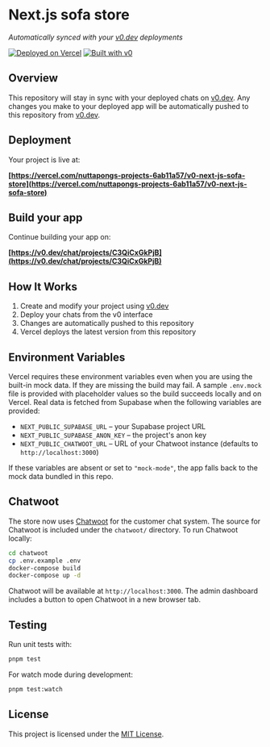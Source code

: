 # Next.js sofa store

*Automatically synced with your [v0.dev](https://v0.dev) deployments*

[![Deployed on Vercel](https://img.shields.io/badge/Deployed%20on-Vercel-black?style=for-the-badge&logo=vercel)](https://vercel.com/nuttapongs-projects-6ab11a57/v0-next-js-sofa-store)
[![Built with v0](https://img.shields.io/badge/Built%20with-v0.dev-black?style=for-the-badge)](https://v0.dev/chat/projects/C3QiCxGkPjB)

## Overview

This repository will stay in sync with your deployed chats on [v0.dev](https://v0.dev).
Any changes you make to your deployed app will be automatically pushed to this repository from [v0.dev](https://v0.dev).

## Deployment

Your project is live at:

**[https://vercel.com/nuttapongs-projects-6ab11a57/v0-next-js-sofa-store](https://vercel.com/nuttapongs-projects-6ab11a57/v0-next-js-sofa-store)**

## Build your app

Continue building your app on:

**[https://v0.dev/chat/projects/C3QiCxGkPjB](https://v0.dev/chat/projects/C3QiCxGkPjB)**

## How It Works

1. Create and modify your project using [v0.dev](https://v0.dev)
2. Deploy your chats from the v0 interface
3. Changes are automatically pushed to this repository
4. Vercel deploys the latest version from this repository

## Environment Variables

Vercel requires these environment variables even when you are using the built-in mock data.
If they are missing the build may fail. A sample `.env.mock` file is provided with
placeholder values so the build succeeds locally and on Vercel.
Real data is fetched from Supabase when the following variables are provided:

- `NEXT_PUBLIC_SUPABASE_URL` – your Supabase project URL
- `NEXT_PUBLIC_SUPABASE_ANON_KEY` – the project's anon key
- `NEXT_PUBLIC_CHATWOOT_URL` – URL of your Chatwoot instance (defaults to `http://localhost:3000`)

If these variables are absent or set to `"mock-mode"`, the app falls back to the mock data bundled in this repo.

## Chatwoot

The store now uses [Chatwoot](https://www.chatwoot.com/) for the customer chat
system. The source for Chatwoot is included under the `chatwoot/` directory.
To run Chatwoot locally:

```bash
cd chatwoot
cp .env.example .env
docker-compose build
docker-compose up -d
```

Chatwoot will be available at `http://localhost:3000`. The admin dashboard
includes a button to open Chatwoot in a new browser tab.

## Testing

Run unit tests with:

```bash
pnpm test
```

For watch mode during development:

```bash
pnpm test:watch
```

## License

This project is licensed under the [MIT License](LICENSE).
